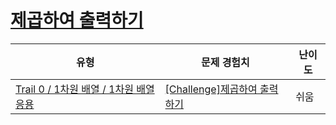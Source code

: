 # [제곱하여 출력하기](https://www.codetree.ai/trails/complete/curated-cards/nl-pre-1d-array-iteration-2)

|유형|문제 경험치|난이도|
|---|---|---|
|[Trail 0 / 1차원 배열 / 1차원 배열 응용](https://www.codetree.ai/trail-info/codetree-101/)|[[Challenge]제곱하여 출력하기](https://www.codetree.ai/trails/complete/curated-cards/nl-pre-1d-array-iteration-3/)|쉬움|

